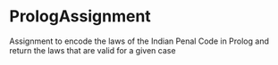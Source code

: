 # PrologAssignment
Assignment to encode the laws of the Indian Penal Code in Prolog and return the laws that are valid for a given case
